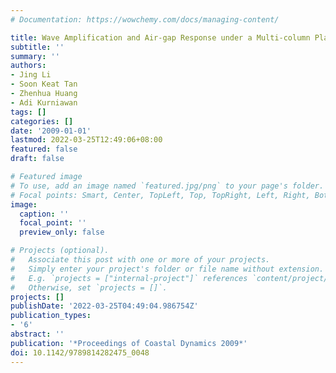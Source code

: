 ```yaml
---
# Documentation: https://wowchemy.com/docs/managing-content/

title: Wave Amplification and Air-gap Response under a Multi-column Platform
subtitle: ''
summary: ''
authors:
- Jing Li
- Soon Keat Tan
- Zhenhua Huang
- Adi Kurniawan
tags: []
categories: []
date: '2009-01-01'
lastmod: 2022-03-25T12:49:06+08:00
featured: false
draft: false

# Featured image
# To use, add an image named `featured.jpg/png` to your page's folder.
# Focal points: Smart, Center, TopLeft, Top, TopRight, Left, Right, BottomLeft, Bottom, BottomRight.
image:
  caption: ''
  focal_point: ''
  preview_only: false

# Projects (optional).
#   Associate this post with one or more of your projects.
#   Simply enter your project's folder or file name without extension.
#   E.g. `projects = ["internal-project"]` references `content/project/deep-learning/index.md`.
#   Otherwise, set `projects = []`.
projects: []
publishDate: '2022-03-25T04:49:04.986754Z'
publication_types:
- '6'
abstract: ''
publication: '*Proceedings of Coastal Dynamics 2009*'
doi: 10.1142/9789814282475_0048
---
```

